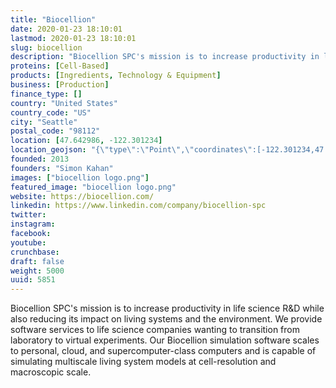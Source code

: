 ```yaml
---
title: "Biocellion"
date: 2020-01-23 18:10:01
lastmod: 2020-01-23 18:10:01
slug: biocellion
description: "Biocellion SPC's mission is to increase productivity in life science R&D while also reducing its impact on living systems and the environment. We provide software services to life science companies wanting to transition from laboratory to virtual experiments. Our Biocellion simulation software scales to personal, cloud, and supercomputer-class computers and is capable of simulating multiscale living system models at cell-resolution and macroscopic scale."
proteins: [Cell-Based]
products: [Ingredients, Technology & Equipment]
business: [Production]
finance_type: []
country: "United States"
country_code: "US"
city: "Seattle"
postal_code: "98112"
location: [47.642986, -122.301234]
location_geojson: "{\"type\":\"Point\",\"coordinates\":[-122.301234,47.642986]}"
founded: 2013
founders: "Simon Kahan"
images: ["biocellion logo.png"]
featured_image: "biocellion logo.png"
website: https://biocellion.com/
linkedin: https://www.linkedin.com/company/biocellion-spc
twitter: 
instagram: 
facebook: 
youtube: 
crunchbase: 
draft: false
weight: 5000
uuid: 5851
---
```

Biocellion SPC's mission is to increase productivity in life science R&D while also reducing its impact on living systems and the environment. We provide software services to life science companies wanting to transition from laboratory to virtual experiments. Our Biocellion simulation software scales to personal, cloud, and supercomputer-class computers and is capable of simulating multiscale living system models at cell-resolution and macroscopic scale.
